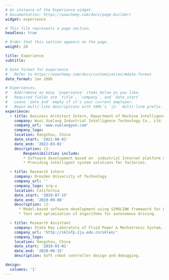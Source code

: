 ```yaml
---
# An instance of the Experience widget.
# Documentation: https://wowchemy.com/docs/page-builder/
widget: experience

# This file represents a page section.
headless: true

# Order that this section appears on the page.
weight: 20

title: Experience
subtitle:

# Date format for experience
#   Refer to https://wowchemy.com/docs/customization/#date-format
date_format: Jan 2006

# Experiences.
#   Add/remove as many `experience` items below as you like.
#   Required fields are `title`, `company`, and `date_start`.
#   Leave `date_end` empty if it's your current employer.
#   Begin multi-line descriptions with YAML's `|2-` multi-line prefix.
experience:
  - title: Business Architect Intern, Department of Machine Intelligence
    company: Wuxi Xuelang Industrial Intelligence Technology Co., Ltd.
    company_url: 'www.xuelangyun.com'
    company_logo: 
    location: Hangzhou, China
    date_start: '2021-08-01'
    date_end: '2022-03-01'
    description: |2-
        Responsibilities include:
        * Software development based on  industrial Internet platform Xuelang OS.
        * Providing intelligent system solutions for factories.

  - title: Research Intern
    company: Dresden University of Technology
    company_url: ''
    company_logo: org-x
    location: California
    date_start: '2019-07-15'
    date_end: '2019-09-08'
    description: |2- 
      * Model-based software development using SIMULINK framework for Lego Mindstorm.
      * Test and optimization of algorithms for autonomous driving.

  - title: Research Assistant
    company: State Key Laboratory of Fluid Power & Mechatronic System, Zhejiang University
    company_url: 'http://sklofp.zju.edu.cn/sklen/'
    company_logo: 
    location: Hangzhou, China
    date_start: '2019-03-01'
    date_end: '2020-06-15'
    description: Soft robot controller design and debugging.

design:
  columns: '1'
---
```


